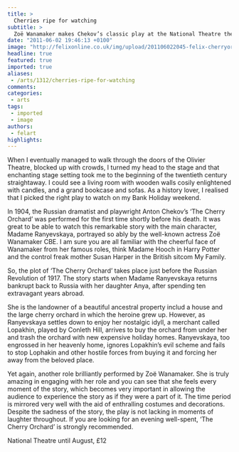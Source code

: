 ```yaml
---
title: >
  Cherries ripe for watching
subtitle: >
  Zoë Wanamaker makes Chekov’s classic play at the National Theatre the pick of the crop
date: "2011-06-02 19:46:13 +0100"
image: "http://felixonline.co.uk/img/upload/201106022045-felix-cherryorchard5-2.jpg"
headline: true
featured: true
imported: true
aliases:
 - /arts/1312/cherries-ripe-for-watching
comments:
categories:
 - arts
tags:
 - imported
 - image
authors:
 - felart
highlights:
---
```


When I eventually managed to walk through the doors of the Olivier Theatre, blocked up with crowds, I turned my head to the stage and that enchanting stage setting took me to the beginning of the twentieth century straightaway. I could see a living room with wooden walls cosily enlightened with candles, and a grand bookcase and sofas. As a history lover, I realised that I picked the right play to watch on my Bank Holiday weekend.

In 1904, the Russian dramatist and playwright Anton Chekov’s ‘The Cherry Orchard’ was performed for the first time shortly before his death. It was great to be able to watch this remarkable story with the main character, Madame Ranyevskaya, portrayed so ably by the well-known actress Zoë Wanamaker CBE. I am sure you are all familiar with the cheerful face of Wanamaker from her famous roles, think Madame Hooch in Harry Potter and the control freak mother Susan Harper in the British sitcom My Family.

So, the plot of ‘The Cherry Orchard’ takes place just before the Russian Revolution of 1917. The story starts when Madame Ranyevskaya returns bankrupt back to Russia with her daughter Anya, after spending ten extravagant years abroad.

She is the landowner of a beautiful ancestral property includ a house and the large cherry orchard in which the heroine grew up. However, as Ranyevskaya settles down to enjoy her nostalgic idyll, a merchant called Lopakhin, played by Conleth Hill, arrives to buy the orchard from under her and trash the orchard with new expensive holiday homes. Ranyevskaya, too engrossed in her heavenly home, ignores Lopakhin’s evil scheme and fails to stop Lophakin and other hostile forces from buying it and forcing her away from the beloved place.

Yet again, another role brilliantly performed by Zoë Wanamaker. She is truly amazing in engaging with her role and you can see that she feels every moment of the story, which becomes very important in allowing the audience to experience the story as if they were a part of it. The time period is mirrored very well with the aid of enthralling costumes and decorations. Despite the sadness of the story, the play is not lacking in moments of laughter throughout. If you are looking for an evening well-spent, ‘The Cherry Orchard’ is strongly recommended.

National Theatre until August, £12
